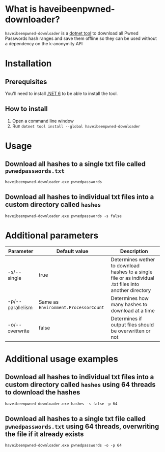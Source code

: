 # What is haveibeenpwned-downloader?
`haveibeenpwned-downloader` is a [dotnet tool](https://docs.microsoft.com/en-us/dotnet/core/tools/global-tools) to download all Pwned Passwords hash ranges and save them offline so they can be used without a dependency on the k-anonymity API

# Installation

## Prerequisites
You'll need to install [.NET 6](https://dotnet.microsoft.com/en-us/download/dotnet/6.0) to be able to install the tool.

## How to install
1. Open a command line window
2. Run `dotnet tool install --global haveibeenpwned-downloader`

# Usage

## Download all hashes to a single txt file called `pwnedpasswords.txt`
`haveibeenpwned-downloader.exe pwnedpasswords`

## Download all hashes to individual txt files into a custom directory called `hashes`
`haveibeenpwned-downloader.exe pwnedpasswords -s false`

# Additional parameters

| Parameter   | Default value | Description |
|-------------|---------------|-------------|
| -s/--single | true | Determines wether to download hashes to a single file or as individual .txt files into another directory |
| -p/--parallelism | Same as `Environment.ProcessorCount` | Determines how many hashes to download at a time |
| -o/--overwrite | false | Determines if output files should be overwritten or not |

# Additional usage examples
## Download all hashes to individual txt files into a custom directory called `hashes` using 64 threads to download the hashes
`haveibeenpwned-downloader.exe hashes -s false -p 64`
## Download all hashes to a single txt file called `pwnedpasswords.txt` using 64 threads, overwriting the file if it already exists
`haveibeenpwned-downloader.exe pwnedpasswords -o -p 64`